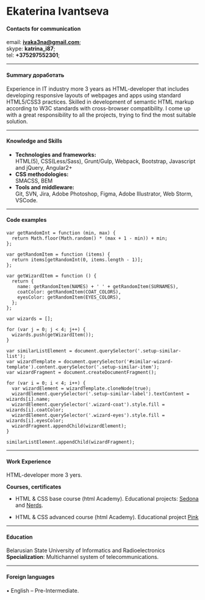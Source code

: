 # Ekaterina Ivantseva

#### Contacts for communication

email: **ivaka3na@gmail.com**;\
skype: **katrina_i87**;\
tel: **+375297552301**;

---

#### Summary доработать

Experience in IT industry more 3 years as HTML-developer that includes developing responsive layouts of webpages and apps using standard HTML5/CSS3 practices. Skilled in development of semantic HTML markup according to W3C standards with cross-browser compatibility. I come up with a great responsibility to all the projects, trying to find the most suitable solution.

---

#### Knowledge and Skills

- **Technologies and frameworks:**\
  HTML(5), CSS(Less/Sass), Grunt/Gulp, Webpack, Bootstrap, Javascript and jQuery, Angular2+
- **CSS methodologies:**\
  SMACSS, BEM
- **Tools and middleware:**\
  Git, SVN, Jira, Adobe Photoshop, Figma, Adobe Illustrator, Web Storm, VSCode.

---

#### Code examples

```
var getRandomInt = function (min, max) {
  return Math.floor(Math.random() * (max + 1 - min)) + min;
};

var getRandomItem = function (items) {
  return items[getRandomInt(0, items.length - 1)];
};

var getWizardItem = function () {
  return {
    name: getRandomItem(NAMES) + ' ' + getRandomItem(SURNAMES),
    coatColor: getRandomItem(COAT_COLORS),
    eyesColor: getRandomItem(EYES_COLORS),
  };
};

var wizards = [];

for (var j = 0; j < 4; j++) {
  wizards.push(getWizardItem());
}

var similarListElement = document.querySelector('.setup-similar-list');
var wizardTemplate = document.querySelector('#similar-wizard-template').content.querySelector('.setup-similar-item');
var wizardFragment = document.createDocumentFragment();

for (var i = 0; i < 4; i++) {
  var wizardElement = wizardTemplate.cloneNode(true);
  wizardElement.querySelector('.setup-similar-label').textContent = wizards[i].name;
  wizardElement.querySelector('.wizard-coat').style.fill = wizards[i].coatColor;
  wizardElement.querySelector('.wizard-eyes').style.fill = wizards[i].eyesColor;
  wizardFragment.appendChild(wizardElement);
}

similarListElement.appendChild(wizardFragment);
```

---

#### Work Experience

HTML-developer more 3 yers.

**Courses, certificates**

- HTML & CSS base course (html Academy). Educational projects: [Sedona](https://katrinaiva.github.io/188118-sedona/) and [Nerds](https://katrinaiva.github.io/188118-nerds/).

- HTML & CSS advanced course (html Academy). Educational project [Pink](https://katrinaiva.github.io/188118-pink/)

---

#### Education

Belarusian State University of Informatics and Radioelectronics \
**Specialization**: Multichannel system of telecommunications.

---

#### Foreign languages

• English – Pre-Intermediate.

